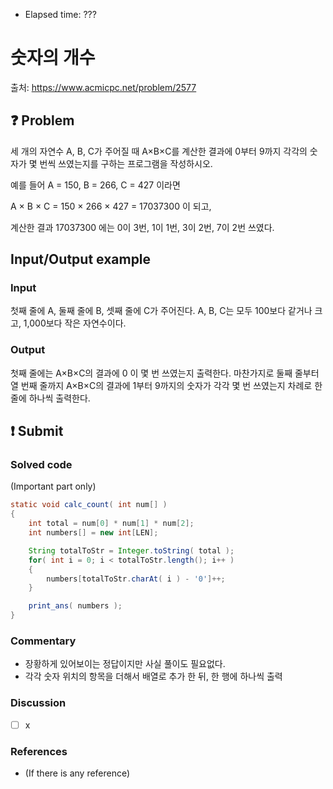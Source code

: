 - Elapsed time: ???

# 숫자의 개수
출처: https://www.acmicpc.net/problem/2577

## :question: Problem
세 개의 자연수 A, B, C가 주어질 때 A×B×C를 계산한 결과에 0부터 9까지 각각의 숫자가 몇 번씩 쓰였는지를 구하는 프로그램을 작성하시오.

예를 들어 A = 150, B = 266, C = 427 이라면 

A × B × C = 150 × 266 × 427 = 17037300 이 되고, 

계산한 결과 17037300 에는 0이 3번, 1이 1번, 3이 2번, 7이 2번 쓰였다.

## Input/Output example
### Input
첫째 줄에 A, 둘째 줄에 B, 셋째 줄에 C가 주어진다. A, B, C는 모두 100보다 같거나 크고, 1,000보다 작은 자연수이다.

### Output
첫째 줄에는 A×B×C의 결과에 0 이 몇 번 쓰였는지 출력한다. 마찬가지로 둘째 줄부터 열 번째 줄까지 A×B×C의 결과에 1부터 9까지의 숫자가 각각 몇 번 쓰였는지 차례로 한 줄에 하나씩 출력한다.

## :exclamation: Submit
### Solved code
(Important part only)
``` java
static void calc_count( int num[] )
{
    int total = num[0] * num[1] * num[2];
    int numbers[] = new int[LEN];

    String totalToStr = Integer.toString( total );
    for( int i = 0; i < totalToStr.length(); i++ )
    {
        numbers[totalToStr.charAt( i ) - '0']++;
    }

    print_ans( numbers );
}
```

### Commentary
- 장황하게 있어보이는 정답이지만 사실 풀이도 필요없다.
- 각각 숫자 위치의 항목을 더해서 배열로 추가 한 뒤, 한 행에 하나씩 출력

### Discussion
- [ ] x

### References
- (If there is any reference)